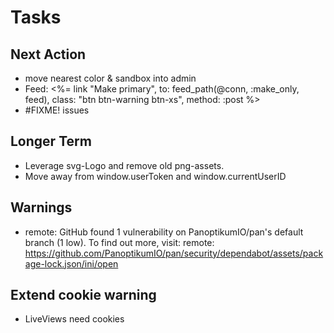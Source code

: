# Tasks

## Next Action

* move nearest color & sandbox into admin
* Feed:    <%= link "Make primary", to: feed_path(@conn, :make_only, feed),
                                    class: "btn btn-warning btn-xs",
                                    method: :post %>
* #FIXME! issues

## Longer Term

* Leverage svg-Logo and remove old png-assets.
* Move away from window.userToken and window.currentUserID

## Warnings

* remote: GitHub found 1 vulnerability on PanoptikumIO/pan's default branch (1 low). To find out more, visit:
  remote:  <https://github.com/PanoptikumIO/pan/security/dependabot/assets/package-lock.json/ini/open>

## Extend cookie warning

* LiveViews need cookies
